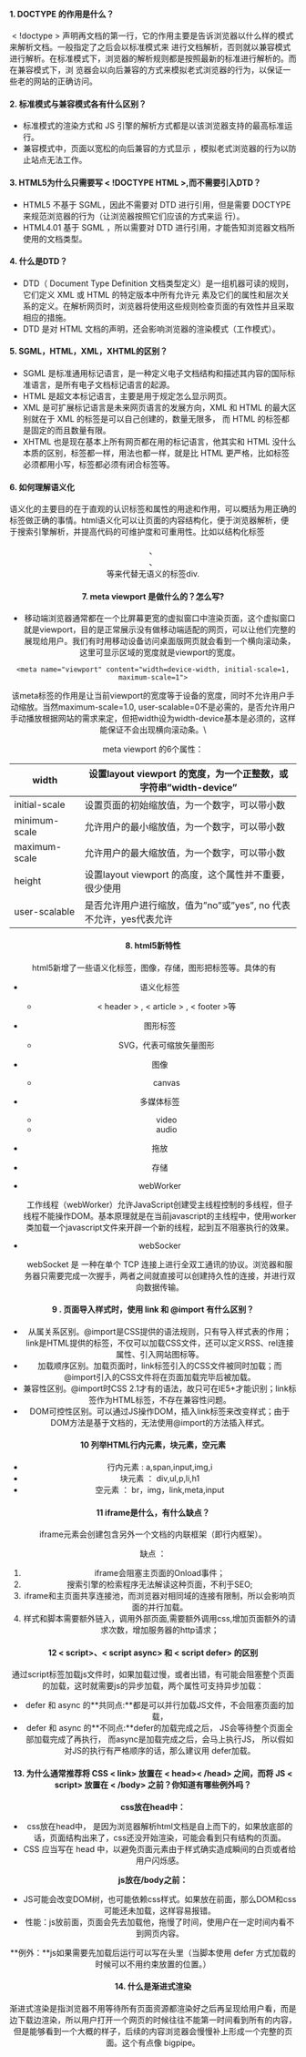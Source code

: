 #### 1. DOCTYPE 的作用是什么？

​	< !doctype > 声明再文档的第一行，它的作用主要是告诉浏览器以什么样的模式来解析文档。一般指定了之后会以标准模式来 进行文档解析，否则就以兼容模式进行解析。在标准模式下，浏览器的解析规则都是按照最新的标准进行解析的。而在兼容模式下，浏 览器会以向后兼容的方式来模拟老式浏览器的行为，以保证一些老的网站的正确访问。 

#### 2. 标准模式与兼容模式各有什么区别？

- 标准模式的渲染方式和 JS 引擎的解析方式都是以该浏览器支持的最高标准运行。
- 兼容模式中，页面以宽松的向后兼容的方式显示 ，模拟老式浏览器的行为以防止站点无法工作。

#### 3. HTML5为什么只需要写 < !DOCTYPE HTML >,而不需要引入DTD？

- HTML5 不基于 SGML，因此不需要对 DTD 进行引用，但是需要 DOCTYPE 来规范浏览器的行为（让浏览器按照它们应该的方式来运 行）。
- HTML4.01 基于 SGML ，所以需要对 DTD 进行引用，才能告知浏览器文档所使用的文档类型。

#### 4. 什么是DTD？

- DTD（ Document Type Definition 文档类型定义）是一组机器可读的规则，它们定义 XML 或 HTML 的特定版本中所有允许元 素及它们的属性和层次关系的定义。在解析网页时，浏览器将使用这些规则检查页面的有效性并且采取相应的措施。
- DTD 是对 HTML 文档的声明，还会影响浏览器的渲染模式（工作模式）。

#### 5. SGML，HTML，XML，XHTML的区别？

- SGML 是标准通用标记语言，是一种定义电子文档结构和描述其内容的国际标准语言，是所有电子文档标记语言的起源。
- HTML 是超文本标记语言，主要是用于规定怎么显示网页。
- XML 是可扩展标记语言是未来网页语言的发展方向，XML 和 HTML 的最大区别就在于 XML 的标签是可以自己创建的，数量无限多， 而 HTML 的标签都是固定的而且数量有限。
- XHTML 也是现在基本上所有网页都在用的标记语言，他其实和 HTML 没什么本质的区别，标签都一样，用法也都一样，就是比 HTML 更严格，比如标签必须都用小写，标签都必须有闭合标签等。

#### 6. 如何理解语义化

​	语义化的主要目的在于直观的认识标签和属性的用途和作用，可以概括为用正确的标签做正确的事情。html语义化可以让页面的内容结构化，便于浏览器解析，便于搜索引擎解析，并提高代码的可维护度和可重用性。比如以结构化标签<header>、<section>、<footer>等来代替无语义的标签div.

#### 7. meta viewport 是做什么的？怎么写?

- 移动端浏览器通常都在一个比屏幕更宽的虚拟窗口中渲染页面，这个虚拟窗口就是viewport，目的是正常展示没有做移动端适配的网页，可以让他们完整的展现给用户。我们有时用移动设备访问桌面版网页就会看到一个横向滚动条，这里可显示区域的宽度就是viewport的宽度。

```
<meta name="viewport" content="width=device-width, initial-scale=1, maximum-scale=1">
```

该meta标签的作用是让当前viewport的宽度等于设备的宽度，同时不允许用户手动缩放。当然maximum-scale=1.0, user-scalable=0不是必需的，是否允许用户手动播放根据网站的需求来定，但把width设为width-device基本是必须的，这样能保证不会出现横向滚动条。\

meta viewport 的6个属性：

| width         | 设置layout viewport 的宽度，为一个正整数，或字符串”width-device” |
| ------------- | ------------------------------------------------------------ |
| initial-scale | 设置页面的初始缩放值，为一个数字，可以带小数                 |
| minimum-scale | 允许用户的最小缩放值，为一个数字，可以带小数                 |
| maximum-scale | 允许用户的最大缩放值，为一个数字，可以带小数                 |
| height        | 设置layout viewport 的高度，这个属性并不重要，很少使用       |
| user-scalable | 是否允许用户进行缩放，值为”no”或”yes”, no 代表不允许，yes代表允许 |



#### 8. html5新特性

​	html5新增了一些语义化标签，图像，存储，图形把标签等。具体的有

- 语义化标签

  - < header > , < article > , < footer >等

- 图形标签

  - SVG，代表可缩放矢量图形

- 图像

  - canvas

- 多媒体标签

  - video
  - audio

- 拖放

- 存储

- webWorker

  工作线程（webWorker）允许JavaScript创建受主线程控制的多线程，但子线程不能操作DOM。基本原理就是在当前javascript的主线程中，使用worker类加载一个javascript文件来开辟一个新的线程，起到互不阻塞执行的效果。

- webSocker

  webSocket 是 一种在单个 TCP 连接上进行全双工通讯的协议。浏览器和服务器只需要完成一次握手，两者之间就直接可以创建持久性的连接，并进行双向数据传输。

  

#### 9 . 页面导入样式时，使用 link 和 @import 有什么区别？

- 从属关系区别。@import是CSS提供的语法规则，只有导入样式表的作用；link是HTML提供的标签，不仅可以加载CSS文件，还可以定义RSS、rel连接属性、引入网站图标等。
- 加载顺序区别。加载页面时，link标签引入的CSS文件被同时加载；而@import引入的CSS文件将在页面加载完毕后被加载。
- 兼容性区别。@import时CSS 2.1才有的语法，故只可在IE5+才能识别；link标签作为HTML标签，不存在兼容性问题。
- DOM可控性区别。可以通过JS操作DOM，插入link标签来改变样式；由于DOM方法是基于文档的，无法使用@import的方法插入样式。

#### 10 列举HTML行内元素，块元素，空元素

- 行内元素 : a,span,input,img,i
- 块元素 ： div,ul,p,li,h1
- 空元素 ： br，img，link,meta,input

#### 11 iframe是什么，有什么缺点？

iframe元素会创建包含另外一个文档的内联框架（即行内框架）。

缺点 ： 

1. iframe会阻塞主页面的Onload事件；
2. 搜索引擎的检索程序无法解读这种页面，不利于SEO;
3. iframe和主页面共享连接池，而浏览器对相同域的连接有限制，所以会影响页面的并行加载。
4. 样式和脚本需要额外链入，调用外部页面,需要额外调用css,增加页面额外的请求次数，增加服务器的http请求；

#### 12 < script>、< script async> 和 < script defer> 的区别

通过script标签加载js文件时，如果加载过慢，或者出错，有可能会阻塞整个页面的加载，这时就需要js的异步加载，两个属性可支持异步加载：

- defer 和 async 的**共同点:**都是可以并行加载JS文件，不会阻塞页面的加载，
- defer 和 async 的**不同点:**defer的加载完成之后， JS会等待整个页面全部加载完成了再执行， 而async是加载完成之后，会马上执行JS， 所以假如对JS的执行有严格顺序的话，那么建议用 defer加载。

#### 13. 为什么通常推荐将 CSS < link> 放置在 < head>< /head> 之间，而将 JS < script> 放置在 < /body> 之前？你知道有哪些例外吗？

**css放在head中：**

- css放在head中， 是因为浏览器解析html文档是自上而下的，如果放底部的话，页面结构出来了，css还没开始渲染，可能会看到只有结构的页面。
- CSS 应当写在 head 中，以避免页面元素由于样式确实造成瞬间的白页或者给用户闪烁感。

**js放在/body之前：**

- JS可能会改变DOM树，也可能依赖css样式。如果放在前面，那么DOM和css可能还未加载，这样容易报错。
- 性能：js放前面，页面会先去加载他，拖慢了时间，使用户在一定时间内看不到网页内容。

**例外：**js如果需要先加载后运行可以写在头里（当脚本使用 defer 方式加载的时候可以不用约束放置的位置。）

#### 14. 什么是渐进式渲染 

渐进式渲染是指浏览器不用等待所有页面资源都渲染好之后再呈现给用户看，而是边下载边渲染，所以用户打开一个网页的时候往往不能第一时间看到所有的内容，但是能够看到一个大概的样子，后续的内容浏览器会慢慢补上形成一个完整的页面。这个有点像 bigpipe。



